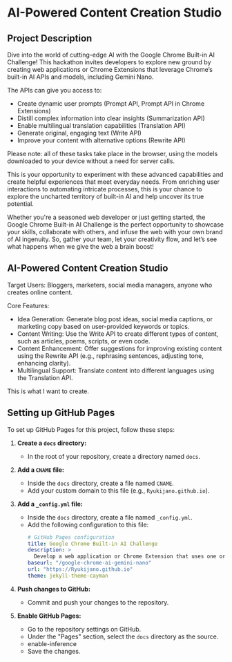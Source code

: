 # AI-Powered Content Creation Studio

## Project Description

Dive into the world of cutting-edge AI with the Google Chrome Built-in AI Challenge! This hackathon invites developers to explore new ground by creating web applications or Chrome Extensions that leverage Chrome’s built-in AI APIs and models, including Gemini Nano.

The APIs can give you access to:
- Create dynamic user prompts (Prompt API, Prompt API in Chrome Extensions)
- Distill complex information into clear insights (Summarization API)
- Enable multilingual translation capabilities (Translation API)
- Generate original, engaging text (Write API)
- Improve your content with alternative options (Rewrite API)

Please note: all of these tasks take place in the browser, using the models downloaded to your device without a need for server calls.

This is your opportunity to experiment with these advanced capabilities and create helpful experiences that meet everyday needs. From enriching user interactions to automating intricate processes, this is your chance to explore the uncharted territory of built-in AI and help uncover its true potential.

Whether you're a seasoned web developer or just getting started, the Google Chrome Built-in AI Challenge is the perfect opportunity to showcase your skills, collaborate with others, and infuse the web with your own brand of AI ingenuity. So, gather your team, let your creativity flow, and let’s see what happens when we give the web a brain boost!

## AI-Powered Content Creation Studio

Target Users: Bloggers, marketers, social media managers, anyone who creates online content.

Core Features:
- Idea Generation: Generate blog post ideas, social media captions, or marketing copy based on user-provided keywords or topics.
- Content Writing: Use the Write API to create different types of content, such as articles, poems, scripts, or even code.
- Content Enhancement: Offer suggestions for improving existing content using the Rewrite API (e.g., rephrasing sentences, adjusting tone, enhancing clarity).
- Multilingual Support: Translate content into different languages using the Translation API.

This is what I want to create.

## Setting up GitHub Pages

To set up GitHub Pages for this project, follow these steps:

1. **Create a `docs` directory:**
   - In the root of your repository, create a directory named `docs`.

2. **Add a `CNAME` file:**
   - Inside the `docs` directory, create a file named `CNAME`.
   - Add your custom domain to this file (e.g., `Ryukijano.github.io`).

3. **Add a `_config.yml` file:**
   - Inside the `docs` directory, create a file named `_config.yml`.
   - Add the following configuration to this file:
     ```yaml
     # GitHub Pages configuration
     title: Google Chrome Built-in AI Challenge
     description: >
       Develop a web application or Chrome Extension that uses one or more Chrome built-in AI APIs to interact with integrated models such as Gemini Nano.
     baseurl: "/google-chrome-ai-gemini-nano"
     url: "https://Ryukijano.github.io"
     theme: jekyll-theme-cayman
     ```

4. **Push changes to GitHub:**
   - Commit and push your changes to the repository.

5. **Enable GitHub Pages:**
   - Go to the repository settings on GitHub.
   - Under the "Pages" section, select the `docs` directory as the source.
   - enable-inference
   - Save the changes.

